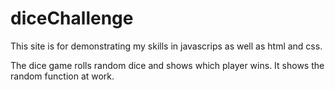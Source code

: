 # diceChallenge

This site is for demonstrating my skills in javascrips as well as html and css. 

The dice game rolls random dice and shows which player wins. It shows the random function at work.
